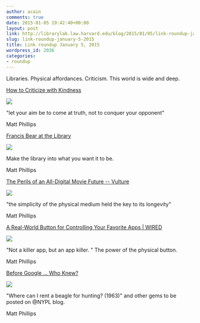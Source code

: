 ```yaml
---
author: acain
comments: true
date: 2015-01-05 19:42:40+00:00
layout: post
link: http://librarylab.law.harvard.edu/blog/2015/01/05/link-roundup-january-5-2015/
slug: link-roundup-january-5-2015
title: Link roundup January 5, 2015
wordpress_id: 2036
categories:
- roundup
---
```


Libraries. Physical affordances. Criticism. This world is wide and deep.

[How to Criticize with Kindness](http://www.brainpickings.org/2014/03/28/daniel-dennett-rapoport-rules-criticism/)

[![](/roundup/images/54aae93051dd6.png)](http://www.brainpickings.org/2014/03/28/daniel-dennett-rapoport-rules-criticism/)

"let your aim be to come at truth, not to conquer your opponent"

Matt Phillips

[Francis Bear at the Library](http://www.vice.com/read/francis-bear-at-the-library-789)

[![](/roundup/images/54a21c9f74797.png)](http://www.vice.com/read/francis-bear-at-the-library-789)

Make the library into what you want it to be.

Matt Phillips

[The Perils of an All-Digital Movie Future -- Vulture](http://www.vulture.com/2014/12/perils-of-an-all-digital-movie-future.html)

[![](/roundup/images/5499c503e284e.png)](http://www.vulture.com/2014/12/perils-of-an-all-digital-movie-future.html)

"the simplicity of the physical medium held the key to its longevity"

Matt Phillips

[A Real-World Button for Controlling Your Favorite Apps | WIRED](http://www.wired.com/2014/11/real-world-button-controlling-favorite-apps/)

[![](/roundup/images/5499b8e1c0689.png)](http://www.wired.com/2014/11/real-world-button-controlling-favorite-apps/)

"Not a killer app, but an app killer. " The power of the physical button.

Matt Phillips

[Before Google ... Who Knew?](http://www.npr.org/blogs/theprotojournalist/2014/12/20/371851621/before-google-who-knew)

[![](/roundup/images/549711ff04b89.png)](http://www.npr.org/blogs/theprotojournalist/2014/12/20/371851621/before-google-who-knew)

"Where can I rent a beagle for hunting? (1963)" and other gems to be posted on @NYPL blog. 

Matt Phillips
